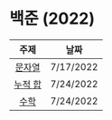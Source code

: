 # 백준 (2022)
|주제|날짜|
|:---:|:---:|
|[문자열](./String/README.md)|7/17/2022|
|[누적 합](./Prefix-Sum/README.md)|7/24/2022|
|[수학](./Mathematics/README.md)|7/24/2022|